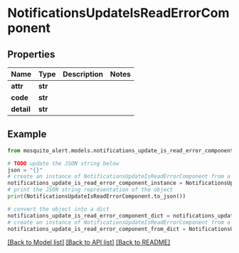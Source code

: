 # NotificationsUpdateIsReadErrorComponent


## Properties

Name | Type | Description | Notes
------------ | ------------- | ------------- | -------------
**attr** | **str** |  | 
**code** | **str** |  | 
**detail** | **str** |  | 

## Example

```python
from mosquito_alert.models.notifications_update_is_read_error_component import NotificationsUpdateIsReadErrorComponent

# TODO update the JSON string below
json = "{}"
# create an instance of NotificationsUpdateIsReadErrorComponent from a JSON string
notifications_update_is_read_error_component_instance = NotificationsUpdateIsReadErrorComponent.from_json(json)
# print the JSON string representation of the object
print(NotificationsUpdateIsReadErrorComponent.to_json())

# convert the object into a dict
notifications_update_is_read_error_component_dict = notifications_update_is_read_error_component_instance.to_dict()
# create an instance of NotificationsUpdateIsReadErrorComponent from a dict
notifications_update_is_read_error_component_from_dict = NotificationsUpdateIsReadErrorComponent.from_dict(notifications_update_is_read_error_component_dict)
```
[[Back to Model list]](../README.md#documentation-for-models) [[Back to API list]](../README.md#documentation-for-api-endpoints) [[Back to README]](../README.md)


